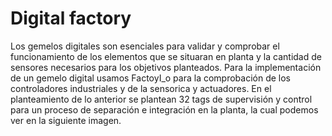 # Digital factory
Los gemelos digitales son esenciales para validar y comprobar el funcionamiento de los elementos que se situaran en planta y la cantidad de sensores necesarios para los objetivos planteados. Para  la implementación de un gemelo digital usamos FactoyI_o para la comprobación de los controladores industriales y de la sensorica y actuadores. 
En el planteamiento de lo anterior se plantean 32 tags de supervisión y control para un proceso de separación e integración en la planta, la cual podemos ver en la siguiente imagen. 